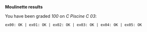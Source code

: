 **Moulinette results**

You have been graded *100* on *C Piscine C 03*:
```
ex00: OK | ex01: OK | ex02: OK | ex03: OK | ex04: OK | ex05: OK
```

